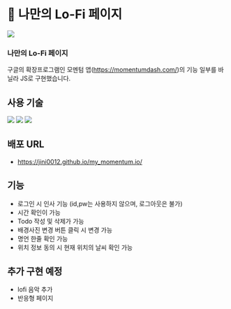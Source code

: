 # 🎵 나만의 Lo-Fi 페이지

<img src="https://readme-typing-svg.demolab.com?font=Fira+Code&pause=1000&color=5685F7&width=435&lines=My+LoFi+Page%F0%9F%8E%B5"/>

### 나만의 Lo-Fi 페이지

구글의 확장프로그램인 모멘텀 앱(https://momentumdash.com/)의 기능 일부를 바닐라 JS로 구현했습니다.

## 사용 기술

<img src="https://img.shields.io/badge/html5-E34F26?style=for-the-badge&logo=html5&logoColor=white"> <img src="https://img.shields.io/badge/css-1572B6?style=for-the-badge&logo=css3&logoColor=white"> <img src="https://img.shields.io/badge/javascript-%23323330.svg?style=for-the-badge&logo=javascript&logoColor=%23F7DF1E"> </br>

## 배포 URL

- https://jini0012.github.io/my_momentum.io/

## 기능

- 로그인 시 인사 기능 (id,pw는 사용하지 않으며, 로그아웃은 불가)
- 시간 확인이 가능
- Todo 작성 및 삭제가 가능
- 배경사진 변경 버튼 클릭 시 변경 가능
- 명언 한줄 확인 가능
- 위치 정보 동의 시 현재 위치의 날씨 확인 가능

## 추가 구현 예정

- lofi 음악 추가
- 반응형 페이지
